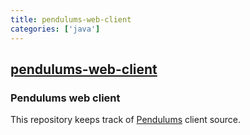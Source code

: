 ```yaml
---
title: pendulums-web-client
categories: ['java']
---
```

## [pendulums-web-client](https://github.com/Swing-team/pendulums-web-client)

### Pendulums web client


This repository keeps track of [Pendulums](https://pendulums.io) client source.
